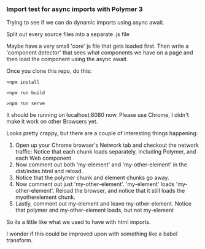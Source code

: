 ### Import test for async imports with Polymer 3

Trying to see if we can do dynamic imports using async await.

Split out every source files into a separate .js file

Maybe have a very small 'core' js file that gets loaded first.
Then write a 'component detector' that sees what components we have on a page and then load the component using the async await.

Once you clone this repo, do this:

`>npm install`

`>npm run build`

`>npm run serve`

It should be running on localhost:8080 now. Please use Chrome, I didn't make it work on other Browsers yet.

Looks pretty crappy, but there are a couple of interesting things happening:

1. Open up your Chrome browser's Network tab and checkout the network traffic: Notice that each chunk loads separately, including Polymer, and each Web component
2. Now comment out both 'my-element' and 'my-other-element' in the dist/index.html and reload.
3. Notice that the polymer chunk and element chunks go away. 
4. Now comment out just 'my-other-element'. 'my-element' loads 'my-other-element'. Reload the browser, and notice that it still loads the myotherelement chunk.
5. Lastly, comment out my-element and leave my-other-element. Notice that polymer and my-other-element loads, but not my-element

So its a little like what we used to have with html imports.

I wonder if this could be improved upon with something like a babel transform.
